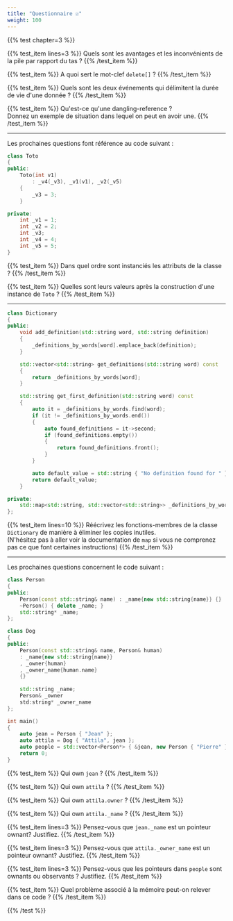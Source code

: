 ```yaml
---
title: "Questionnaire ☑"
weight: 100
---
```


{{% test chapter=3 %}}

{{% test_item lines=3 %}}
Quels sont les avantages et les inconvénients de la pile par rapport du tas ?
{{% /test_item %}}

{{% test_item %}}
A quoi sert le mot-clef `delete[]` ?
{{% /test_item %}}

{{% test_item %}}
Quels sont les deux événements qui délimitent la durée de vie d'une donnée ?
{{% /test_item %}}

{{% test_item %}}
Qu'est-ce qu'une dangling-reference ?  
Donnez un exemple de situation dans lequel on peut en avoir une.
{{% /test_item %}}

---

Les prochaines questions font référence au code suivant :
```cpp
class Toto
{
public:
    Toto(int v1)
        : _v4(_v3), _v1(v1), _v2(_v5)
    {
        _v3 = 3;
    }

private:
    int _v1 = 1;
    int _v2 = 2;
    int _v3;
    int _v4 = 4;
    int _v5 = 5;
}
```

{{% test_item %}}
Dans quel ordre sont instanciés les attributs de la classe ?
{{% /test_item %}}

{{% test_item %}}
Quelles sont leurs valeurs après la construction d'une instance de `Toto` ?
{{% /test_item %}}

---

```cpp
class Dictionary
{
public:
    void add_definition(std::string word, std::string definition)
    {
        _definitions_by_words[word].emplace_back(definition);
    }

    std::vector<std::string> get_definitions(std::string word) const
    {
        return _definitions_by_words[word];
    }

    std::string get_first_definition(std::string word) const
    {
        auto it = _definitions_by_words.find(word);
        if (it != _definitions_by_words.end())
        {
            auto found_definitions = it->second;
            if (found_definitions.empty())
            {
                return found_definitions.front();
            }
        }

        auto default_value = std::string { "No definition found for " } + word;
        return default_value;
    }

private:
    std::map<std::string, std::vector<std::string>> _definitions_by_words;
};
```

{{% test_item lines=10 %}}
Réécrivez les fonctions-membres de la classe `Dictionary` de manière à éliminer les copies inutiles.  
(N'hésitez pas à aller voir la documentation de `map` si vous ne comprenez pas ce que font certaines instructions)
{{% /test_item %}}

---

Les prochaines questions concernent le code suivant :
```cpp
class Person
{
public:    
    Person(const std::string& name) : _name{new std::string{name}} {}
    ~Person() { delete _name; }
    std::string* _name;
};

class Dog
{
public:
    Person(const std::string& name, Person& human) 
    : _name{new std::string{name}}
    , _owner{human}
    , _owner_name{human.name}
    {}
      
    std::string _name;
    Person& _owner
    std:string* _owner_name
};

int main()
{
    auto jean = Person { "Jean" };
    auto attila = Dog { "Attila", jean };
    auto people = std::vector<Person*> { &jean, new Person { "Pierre" } };
    return 0;
}
```

{{% test_item %}}
Qui own `jean` ?
{{% /test_item %}}

{{% test_item %}}
Qui own `attila` ?
{{% /test_item %}}

{{% test_item %}}
Qui own `attila.owner` ?
{{% /test_item %}}

{{% test_item %}}
Qui own `attila._name` ?
{{% /test_item %}}

{{% test_item lines=3 %}}
Pensez-vous que `jean._name` est un pointeur ownant?  Justifiez.
{{% /test_item %}}

{{% test_item lines=3 %}}
Pensez-vous que `attila._owner_name` est un pointeur ownant?  Justifiez.
{{% /test_item %}}

{{% test_item lines=3 %}}
Pensez-vous que les pointeurs dans `people` sont ownants ou observants ?  Justifiez.
{{% /test_item %}}

{{% test_item %}}
Quel problème associé à la mémoire peut-on relever dans ce code ? 
{{% /test_item %}}

{{% /test %}}
